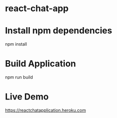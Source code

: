 # react-chat-app

# Install npm dependencies
npm install

# Build Application
npm run build

# Live Demo
https://reactchatapplication.heroku.com
